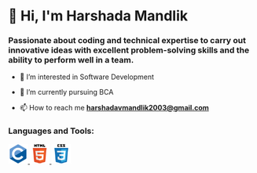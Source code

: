 <h1 align="left"> 👋 Hi, I'm Harshada Mandlik</h1>
<h3 align="left">Passionate about coding and technical expertise to carry out innovative ideas with excellent problem-solving skills and the ability to perform well in a team.</h3>

- 👀 I’m interested in Software Development

- 🌱 I’m currently pursuing BCA

- 📫 How to reach me **harshadavmandlik2003@gmail.com**


<h3 align="left">Languages and Tools:</h3>
<p align="left"> <a href="https://www.cprogramming.com/" target="_blank"> <img src="https://raw.githubusercontent.com/devicons/devicon/master/icons/c/c-original.svg" alt="c" width="40" height="40"/> </a> <a href="https://www.w3.org/html/" target="_blank"> <img src="https://raw.githubusercontent.com/devicons/devicon/master/icons/html5/html5-original-wordmark.svg" alt="html5" width="40" height="40"/> </a> <a href="https://www.w3schools.com/css/" target="_blank"> <img src="https://raw.githubusercontent.com/devicons/devicon/master/icons/css3/css3-original-wordmark.svg" alt="css3" width="40" height="40"/> </a>
